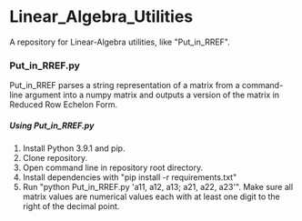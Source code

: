 # Linear_Algebra_Utilities
 A repository for Linear-Algebra utilities, like "Put_in_RREF".

<h3>Put_in_RREF.py</h3>

Put_in_RREF parses a string representation of a matrix from a command-line argument into a numpy matrix and outputs a version of the matrix in Reduced Row Echelon Form.

<h5>Using Put_in_RREF.py</h5>

<ol>
    <li>Install Python 3.9.1 and pip.</li>
    <li>Clone repository.</li>
    <li>Open command line in repository root directory.</li>
    <li>Install dependencies with "pip install -r requirements.txt"</li>
    <li>Run "python Put_in_RREF.py 'a11, a12, a13; a21, a22, a23'". Make sure all matrix values are numerical values each with at least one digit to the right of the decimal point.</li>
</ol>